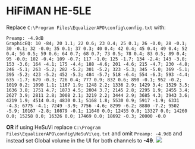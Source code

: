 # HiFiMAN HE-5LE
Replace `C:\Program Files\EqualizerAPO\config\config.txt` with:
```
Preamp: -4.9dB
GraphicEQ: 10 -84; 20 1.1; 22 0.6; 23 0.4; 25 0.1; 26 -0.0; 28 -0.1; 30 -0.1; 32 -0.0; 35 0.1; 37 0.3; 40 0.4; 42 0.4; 45 0.4; 49 0.4; 52 0.4; 56 0.5; 59 0.6; 64 0.7; 68 0.7; 73 0.5; 78 0.4; 83 0.5; 89 0.4; 95 -0.0; 102 -0.4; 109 -0.7; 117 -1.0; 125 -1.7; 134 -2.4; 143 -3.0; 153 -3.6; 164 -4.1; 175 -4.4; 188 -4.6; 201 -4.6; 215 -4.7; 230 -4.8; 246 -5.1; 263 -5.2; 282 -5.2; 301 -5.2; 323 -5.3; 345 -5.0; 369 -5.1; 395 -5.2; 423 -5.2; 452 -5.3; 484 -5.7; 518 -6.4; 554 -6.3; 593 -4.4; 635 -1.7; 679 -0.3; 726 0.4; 777 0.9; 832 0.6; 890 -0.1; 952 -0.2; 1019 0.2; 1090 1.1; 1167 1.9; 1248 2.2; 1336 2.9; 1429 3.4; 1529 3.5; 1636 3.8; 1751 4.7; 1873 4.5; 2004 3.7; 2145 2.8; 2295 1.9; 2455 3.4; 2627 3.9; 2811 2.8; 3008 2.1; 3219 2.2; 3444 2.9; 3685 4.3; 3943 3.6; 4219 1.9; 4514 0.4; 4830 0.1; 5168 1.8; 5530 0.9; 5917 -1.9; 6331 -4.3; 6775 -4.1; 7249 -3.9; 7756 -4.6; 8299 -6.2; 8880 -7.2; 9502 -5.9; 10167 -2.8; 10879 -0.1; 11640 0.0; 12455 0.0; 13327 0.0; 14260 0.0; 15258 0.0; 16326 0.0; 17469 0.0; 18692 -0.3; 20000 -0.0
```
**OR** if using HeSuVi replace `C:\Program Files\EqualizerAPO\config\HeSuVi\eq.txt` and omit `Preamp: -4.9dB` and instead set Global volume in the UI for both channels to **-49**.
![](https://raw.githubusercontent.com/jaakkopasanen/AutoEq/master/results/Innerfidelity%202017/headphoncecom/onear/HiFiMAN%20HE-5LE/HiFiMAN%20HE-5LE.png)